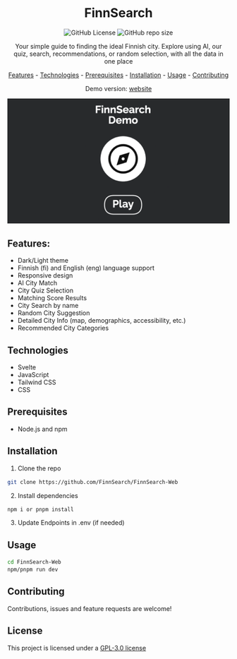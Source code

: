 <h1 align = "center"> FinnSearch</h1>
<div align = "center">

![GitHub License](https://img.shields.io/github/license/FinnSearch/FinnSearch-Web?color=%23F43F5E)
![GitHub repo size](https://img.shields.io/github/repo-size/FinnSearch/FinnSearch-Web)

</div>
<p align = "center"> Your simple guide to finding the ideal Finnish city. Explore using AI, our quiz, search, recommendations, or random selection, with all the data in one place  </p>
<p align = "center">
    <a href="#Features">Features</a> -
    <a href="#Technologies">Technologies</a> -  
    <a href="#Prerequisites">Prerequisites</a> -
    <a href="#Installation">Installation</a> -
    <a href="#Usage">Usage</a> -
    <a href="#Contributing">Contributing</a>
</p>

<div align = "center">

Demo version: [website](206.168.214.214/)

</div>
<p align="center">
  <a href="https://youtu.be/lTQXd2eFaNk">
    <img src="./readme_files/watch_demo.webp" alt="FinnSearch demo">
  </a>
</p>


## Features:
- Dark/Light theme
- Finnish (fi) and English (eng) language support
- Responsive design
- AI City Match
- City Quiz Selection
- Matching Score Results
- City Search by name
- Random City Suggestion
- Detailed City Info (map, demographics, accessibility, etc.)
- Recommended City Categories

## Technologies
- Svelte
- JavaScript
- Tailwind CSS
- CSS


## Prerequisites
- Node.js and npm


## Installation
1. Clone the repo
```sh
git clone https://github.com/FinnSearch/FinnSearch-Web
```
2. Install dependencies
```sh
npm i or pnpm install
```
3. Update Endpoints in .env (if needed)


## Usage
```sh
cd FinnSearch-Web
npm/pnpm run dev
```





## Contributing
Contributions, issues and feature requests are welcome!

## License
This project is licensed under a [GPL-3.0 license](https://opensource.org/license/gpl-3-0)
